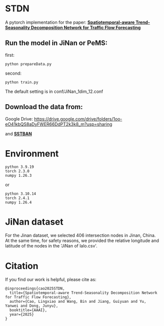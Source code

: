 # STDN

A pytorch implementation for the paper: **[Spatiotemporal-aware Trend-Seasonality Decomposition Network for Traffic Flow Forecasting](https://arxiv.org/abs/2502.12213)**

## Run the model in JiNan or PeMS:

first:
```
python prepareData.py
```
second:
```
python train.py
```

The default setting is in conf/JiNan_1dim_12.conf
 
## Download the data from:

Google Drive: https://drive.google.com/drive/folders/1oo-eO41kbQS8aDyFWER66DdPT2k3k8_m?usp=sharing

and **[SSTBAN](https://github.com/guoshnBJTU/SSTBAN)**

# Environment
```
python 3.9.19
torch 2.3.0
numpy 1.26.3
```
or
```
python 3.10.14
torch 2.4.1
numpy 1.26.4
```
# JiNan dataset

For the Jinan dataset, we selected 406 intersection nodes in Jinan, China. At the same time, for safety reasons, we provided the relative longitude and latitude of the nodes in the 'JiNan of lalo.csv'.

# Citation

If you find our work is helpful, please cite as:

```
@inproceedings{cao2025STDN,
  title={Spatiotemporal-aware Trend-Seasonality Decomposition Network for Traffic Flow Forecasting},
  author={Cao, Lingxiao and Wang, Bin and Jiang, Guiyuan and Yu, Yanwei and Dong, Junyu},
  booktitle={AAAI},
  year={2025}
}
```
